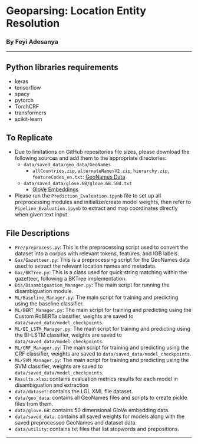 # Geoparsing: Location Entity Resolution
### By Feyi Adesanya
---
## Python libraries requirements
- keras
- tensorflow
- spacy
- pytorch
- TorchCRF
- transformers
- scikit-learn

## To Replicate
- Due to limitations on GitHub repositories file sizes, please download the following sources and add them to the appropriate directories:
    - `data/saved_data/geo_data/GeoNames`
        - `allCountries.zip`, `alternateNamesV2.zip`, `hierarchy.zip`, `featureCodes_en.txt`: [GeoNames Data](https://download.geonames.org/export/dump/)
    - `data/saved_data/glove.6B/glove.6B.50d.txt`
        - [GloVe Embeddings](http://nlp.stanford.edu/projects/glove/)
- Please run the `Prediction_Evaluation.ipynb` file to set up all preprocessing modules and initialize/create model weights, then refer to `Pipeline_Evaluation.ipynb` to extract and map coordinates directly when given text input.

## File Descriptions
- `Pre/preprocess.py`: This is the preprocessing script used to convert the dataset into a corpus with relevant tokens, features, and IOB labels.
- `Gaz/Gazetteer.py`: This is a preprocessing script for the GeoNames data used to extract the relevant location names and metadata.
- `Gaz/BKTree.py`: This is a class used for quick string matching within the gazetteer, following a BKTree implementation.
- `Dis/Disambiguation_Manager.py`: The main script for running the disambiguation module.
- `ML/Baseline_Manager.py`: The main script for training and predicting using the baseline classifier.
- `ML/BERT_Manager.py`: The main script for training and predicting using the Custom RoBERTa classifier, weights are saved to `data/saved_data/model_checkpoints`.
- `ML/BI_LSTM_Manager.py`: The main script for training and predicting using the BI-LSTM classifier, weights are saved to `data/saved_data/model_checkpoints`.
- `ML/CRF_Manager.py`: The main script for training and predicting using the CRF classifier, weights are saved to `data/saved_data/model_checkpoints`.
- `ML/SVM_Manager.py`: The main script for training and predicting using the SVM classifier, weights are saved to `data/saved_data/model_checkpoints`.
- `Results.xlsx`: contains evaluation metrics results for each model in disambiguation and extraction
- `data/dataset`: contains the LGL XML file dataset.
- `data/geo_data`: contains all GeoNames files and scripts to create pickle files from them.
- `data/glove.6B`: contains 50 dimensional GloVe embedding data.
- `data/saved_data`: contains all saved weights for models along with the saved preprocessed GeoNames and dataset data.
- `data/utility`: contains txt files that list stopwords and prepositions.
---
